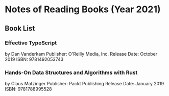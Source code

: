 # Notes of Reading Books (Year 2021)

## Book List
### Effective TypeScript
by Dan Vanderkam
Publisher: O'Reilly Media, Inc.
Release Date: October 2019
ISBN: 9781492053743
### Hands-On Data Structures and Algorithms with Rust
by Claus Matzinger
Publisher: Packt Publishing
Release Date: January 2019
ISBN: 9781788995528

